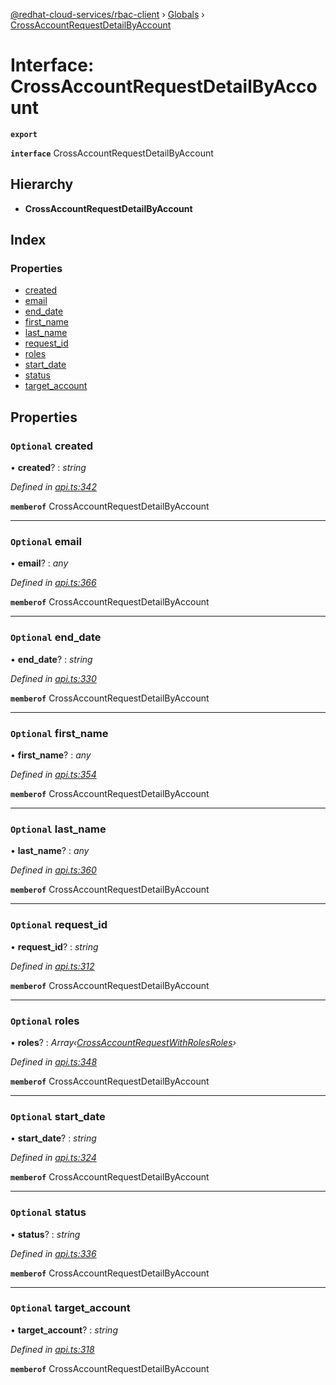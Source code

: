 [@redhat-cloud-services/rbac-client](../README.md) › [Globals](../globals.md) › [CrossAccountRequestDetailByAccount](crossaccountrequestdetailbyaccount.md)

# Interface: CrossAccountRequestDetailByAccount

**`export`** 

**`interface`** CrossAccountRequestDetailByAccount

## Hierarchy

* **CrossAccountRequestDetailByAccount**

## Index

### Properties

* [created](crossaccountrequestdetailbyaccount.md#optional-created)
* [email](crossaccountrequestdetailbyaccount.md#optional-email)
* [end_date](crossaccountrequestdetailbyaccount.md#optional-end_date)
* [first_name](crossaccountrequestdetailbyaccount.md#optional-first_name)
* [last_name](crossaccountrequestdetailbyaccount.md#optional-last_name)
* [request_id](crossaccountrequestdetailbyaccount.md#optional-request_id)
* [roles](crossaccountrequestdetailbyaccount.md#optional-roles)
* [start_date](crossaccountrequestdetailbyaccount.md#optional-start_date)
* [status](crossaccountrequestdetailbyaccount.md#optional-status)
* [target_account](crossaccountrequestdetailbyaccount.md#optional-target_account)

## Properties

### `Optional` created

• **created**? : *string*

*Defined in [api.ts:342](https://github.com/RedHatInsights/javascript-clients/blob/master/packages/rbac/api.ts#L342)*

**`memberof`** CrossAccountRequestDetailByAccount

___

### `Optional` email

• **email**? : *any*

*Defined in [api.ts:366](https://github.com/RedHatInsights/javascript-clients/blob/master/packages/rbac/api.ts#L366)*

**`memberof`** CrossAccountRequestDetailByAccount

___

### `Optional` end_date

• **end_date**? : *string*

*Defined in [api.ts:330](https://github.com/RedHatInsights/javascript-clients/blob/master/packages/rbac/api.ts#L330)*

**`memberof`** CrossAccountRequestDetailByAccount

___

### `Optional` first_name

• **first_name**? : *any*

*Defined in [api.ts:354](https://github.com/RedHatInsights/javascript-clients/blob/master/packages/rbac/api.ts#L354)*

**`memberof`** CrossAccountRequestDetailByAccount

___

### `Optional` last_name

• **last_name**? : *any*

*Defined in [api.ts:360](https://github.com/RedHatInsights/javascript-clients/blob/master/packages/rbac/api.ts#L360)*

**`memberof`** CrossAccountRequestDetailByAccount

___

### `Optional` request_id

• **request_id**? : *string*

*Defined in [api.ts:312](https://github.com/RedHatInsights/javascript-clients/blob/master/packages/rbac/api.ts#L312)*

**`memberof`** CrossAccountRequestDetailByAccount

___

### `Optional` roles

• **roles**? : *Array‹[CrossAccountRequestWithRolesRoles](crossaccountrequestwithrolesroles.md)›*

*Defined in [api.ts:348](https://github.com/RedHatInsights/javascript-clients/blob/master/packages/rbac/api.ts#L348)*

**`memberof`** CrossAccountRequestDetailByAccount

___

### `Optional` start_date

• **start_date**? : *string*

*Defined in [api.ts:324](https://github.com/RedHatInsights/javascript-clients/blob/master/packages/rbac/api.ts#L324)*

**`memberof`** CrossAccountRequestDetailByAccount

___

### `Optional` status

• **status**? : *string*

*Defined in [api.ts:336](https://github.com/RedHatInsights/javascript-clients/blob/master/packages/rbac/api.ts#L336)*

**`memberof`** CrossAccountRequestDetailByAccount

___

### `Optional` target_account

• **target_account**? : *string*

*Defined in [api.ts:318](https://github.com/RedHatInsights/javascript-clients/blob/master/packages/rbac/api.ts#L318)*

**`memberof`** CrossAccountRequestDetailByAccount
